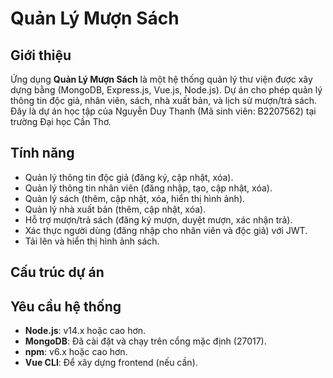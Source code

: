 # Quản Lý Mượn Sách

## Giới thiệu
Ứng dụng **Quản Lý Mượn Sách** là một hệ thống quản lý thư viện được xây dựng bằng (MongoDB, Express.js, Vue.js, Node.js). Dự án cho phép quản lý thông tin độc giả, nhân viên, sách, nhà xuất bản, và lịch sử mượn/trả sách. Đây là dự án học tập của Nguyễn Duy Thanh (Mã sinh viên: B2207562) tại trường Đại học Cần Thơ.

## Tính năng
- Quản lý thông tin độc giả (đăng ký, cập nhật, xóa).
- Quản lý thông tin nhân viên (đăng nhập, tạo, cập nhật, xóa).
- Quản lý sách (thêm, cập nhật, xóa, hiển thị hình ảnh).
- Quản lý nhà xuất bản (thêm, cập nhật, xóa).
- Hỗ trợ mượn/trả sách (đăng ký mượn, duyệt mượn, xác nhận trả).
- Xác thực người dùng (đăng nhập cho nhân viên và độc giả) với JWT.
- Tải lên và hiển thị hình ảnh sách.

## Cấu trúc dự án


## Yêu cầu hệ thống
- **Node.js**: v14.x hoặc cao hơn.
- **MongoDB**: Đã cài đặt và chạy trên cổng mặc định (27017).
- **npm**: v6.x hoặc cao hơn.
- **Vue CLI**: Để xây dựng frontend (nếu cần).

